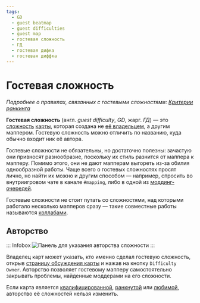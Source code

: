 ```yaml
---
tags:
  - GD
  - guest beatmap
  - guest difficulties
  - guest map
  - гостевая сложность
  - ГД
  - гостевая дифка
  - гостевая диффка
---
```


# Гостевая сложность

*Подробнее о правилах, связанных с гостевыми сложностями: [Критерии ранкинга](/wiki/Ranking_Criteria)*

**Гостевая сложность** (англ. *guest difficulty*, *GD*, жарг. *ГД*) — это [сложность](/wiki/Beatmap/Difficulty) [карты](/wiki/Beatmap), которая создана не [её владельцем](/wiki/Beatmap/Beatmap_host), а другим маппером. Гостевую сложность можно отличить по названию, куда обычно входит ник её автора.

Гостевые сложности не обязательны, но достаточно полезны: зачастую они привносят разнообразие, поскольку их стиль разнится от маппера к мапперу. Помимо этого, они не дают мапперам выгореть из-за обилия однообразной работы. Чаще всего о гостевых сложностях просят лично, но найти их можно и другим способом — например, спросить во внутриигровом чате в канале `#mapping`, либо в одной из [моддинг-очередей](/wiki/Community/Forum/Modding_Queues).

Гостевые сложности не стоит путать со сложностями, над которыми работало несколько мапперов сразу — такие совместные работы называются [коллабами](/wiki/Beatmap/Beatmap_collaborations).

## Авторство

::: Infobox
![](img/gd_ownership.png "Панель для указания авторства сложности")
:::

Владелец карт может указать, кто именно сделал гостевую сложность, открыв [страницу обсуждения карты](/wiki/Beatmap_discussion) и нажав на кнопку `Difficulty Owner`. Авторство позволяет гостевому мапперу самостоятельно закрывать проблемы, найденные моддерами на его сложности.

Если карта является [квалифицированной](/wiki/Beatmap/Category#qualified), [ранкнутой](/wiki/Beatmap/Category#ranked) или [любимой](/wiki/Beatmap/Category#loved), авторство её сложностей нельзя изменить.

